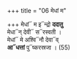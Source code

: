 +++
title = "06 मेधां म"

+++
मेधां᳓ म इ᳓न्द्रो **ददातु**  
मेधा᳓न् देवी᳓ स᳓रस्वती ।  
मेधां᳓ मे अश्वि᳓नौ देवा᳓व्  
**आ᳓धत्तां** पु᳓ष्करस्रजा । (55)